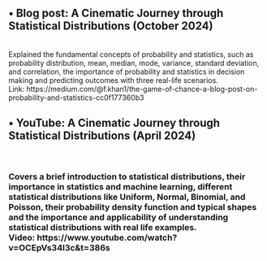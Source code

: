 <h2> •	Blog post: A Cinematic Journey through Statistical Distributions	(October 2024) </h2> </br>
Explained the fundamental concepts of probability and statistics, such as probability distribution, mean, median, mode, variance, standard deviation, and correlation, the importance of probability and statistics in decision making and predicting outcomes with three real-life scenarios. </br>
Link: https://medium.com/@f.khan1/the-game-of-chance-a-blog-post-on-probability-and-statistics-cc0f177360b3 </br>

<h2> •	YouTube: A Cinematic Journey through Statistical Distributions	 (April 2024)  </h2> </br>
<h3>Covers a brief introduction to statistical distributions, their importance in statistics and machine learning, different statistical distributions like Uniform, Normal, Binomial, and Poisson, their probability density function and typical shapes and the importance and applicability of understanding statistical distributions with real life examples. </br>
Video: https://www.youtube.com/watch?v=OCEpVs34l3c&t=386s </br>

